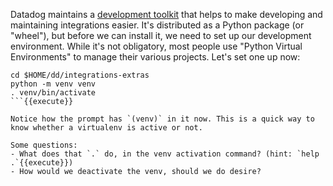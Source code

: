 Datadog maintains a [development toolkit](https://datadoghq.dev/integrations-core/ddev/about/) that helps to make developing and maintaining integrations easier. It's distributed as a Python package (or "wheel"), but before we can install it, we need to set up our development environment. While it's not obligatory, most people use "Python Virtual Environments" to manage their various projects. Let's set one up now:
```
cd $HOME/dd/integrations-extras
python -m venv venv
. venv/bin/activate
```{{execute}}

Notice how the prompt has `(venv)` in it now. This is a quick way to know whether a virtualenv is active or not.

Some questions:
- What does that `.` do, in the venv activation command? (hint: `help .`{{execute}})
- How would we deactivate the venv, should we do desire?
